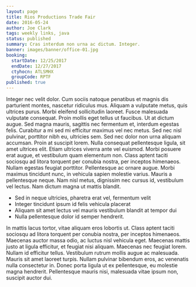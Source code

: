 ```yaml
---
layout: page
title: Rios Productions Trade Fair
date: 2016-05-24
author: Joe Clark
tags: weekly links, java
status: published
summary: Cras interdum non urna ac dictum. Integer.
banner: images/banner/office-01.jpg
booking:
  startDate: 12/25/2017
  endDate: 12/27/2017
  ctyhocn: ATLSMHX
  groupCode: RPTF
published: true
---
```

Integer nec velit dolor. Cum sociis natoque penatibus et magnis dis parturient montes, nascetur ridiculus mus. Aliquam a vulputate metus, quis ultrices purus. Morbi eleifend sollicitudin laoreet. Fusce malesuada vulputate consequat. Proin mollis eget tellus ut faucibus. Ut at dictum augue. Sed magna mauris, sagittis nec fermentum et, interdum egestas felis. Curabitur a mi sed mi efficitur maximus vel nec metus.
Sed nec nisl pulvinar, porttitor nibh eu, ultricies sem. Sed nec dolor non urna aliquam accumsan. Proin at suscipit lorem. Nulla consequat pellentesque ligula, sit amet ultrices elit. Etiam ultrices viverra ante vel euismod. Morbi posuere erat augue, et vestibulum quam elementum non. Class aptent taciti sociosqu ad litora torquent per conubia nostra, per inceptos himenaeos. Nullam egestas feugiat porttitor. Pellentesque ac ornare augue. Morbi maximus tincidunt nunc, in vehicula sapien molestie varius. Mauris a pellentesque neque. Nam nisl metus, dignissim nec cursus id, vestibulum vel lectus. Nam dictum magna ut mattis blandit.

* Sed in neque ultricies, pharetra erat vel, fermentum velit
* Integer tincidunt ipsum id felis vehicula placerat
* Aliquam sit amet lectus vel mauris vestibulum blandit at tempor dui
* Nulla pellentesque dolor id semper hendrerit.

In mattis lacus tortor, vitae aliquam eros lobortis ut. Class aptent taciti sociosqu ad litora torquent per conubia nostra, per inceptos himenaeos. Maecenas auctor massa odio, ac luctus nisl vehicula eget. Maecenas mattis justo at ligula efficitur, et feugiat nisi aliquam. Maecenas nec feugiat lorem. Nullam id efficitur tellus. Vestibulum rutrum mollis augue ac malesuada. Mauris sit amet laoreet turpis. Nullam pulvinar bibendum eros, ac venenatis nulla consectetur in. Donec porta ligula ut ex pellentesque, eu molestie magna hendrerit. Pellentesque mauris nisi, malesuada vitae ipsum non, suscipit auctor dui.
